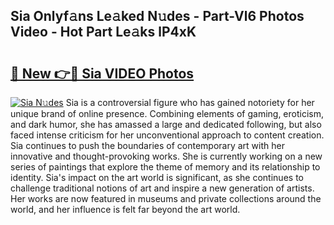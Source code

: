 ## Sia Onlyf𝚊ns Le𝚊ked N𝚞des - Part-Vl6 Photos Video - Hot Part Le𝚊ks lP4xK

# <h2><a href="http://ab30933.deff.icu/?id=Sia">🔗 New 👉🔴 Sia VIDEO Photos</a></h2>

[![Sia N𝚞des](https://i.imgur.com/rIISA9y.gif)](http://ab30933.deff.icu/?id=Sia)
Sia is a controversial figure who has gained notoriety for her unique brand of online presence. Combining elements of gaming, eroticism, and dark humor, she has amassed a large and dedicated following, but also faced intense criticism for her unconventional approach to content creation. Sia continues to push the boundaries of contemporary art with her innovative and thought-provoking works. She is currently working on a new series of paintings that explore the theme of memory and its relationship to identity. Sia's impact on the art world is significant, as she continues to challenge traditional notions of art and inspire a new generation of artists. Her works are now featured in museums and private collections around the world, and her influence is felt far beyond the art world.
